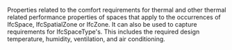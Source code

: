 ﻿Properties related to the comfort requirements for thermal and other  thermal related performance properties of spaces that apply to the occurrences of IfcSpace, IfcSpatialZone or IfcZone. It can also be used to capture requirements for IfcSpaceType's. This includes the required design temperature, humidity, ventilation, and air conditioning.
